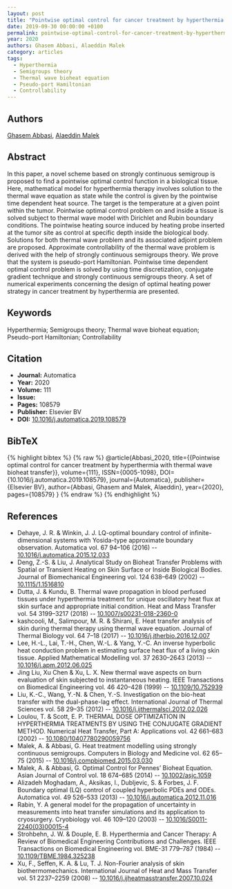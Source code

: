 ```yaml
---
layout: post
title: "Pointwise optimal control for cancer treatment by hyperthermia with thermal wave bioheat transfer"
date: 2019-09-30 00:00:00 +0100
permalink: pointwise-optimal-control-for-cancer-treatment-by-hyperthermia-with-thermal-wave-bioheat-transfer
year: 2020
authors: Ghasem Abbasi, Alaeddin Malek
category: articles
tags:
  - Hyperthermia
  - Semigroups theory
  - Thermal wave bioheat equation
  - Pseudo-port Hamiltonian
  - Controllability
---
```

 
## Authors
[Ghasem Abbasi](authors/ghasem-abbasi), [Alaeddin Malek](authors/alaeddin-malek)
 
## Abstract
In this paper, a novel scheme based on strongly continuous semigroup is proposed to find a pointwise optimal control function in a biological tissue. Here, mathematical model for hyperthermia therapy involves solution to the thermal wave equation as state while the control is given by the pointwise time dependent heat source. The target is the temperature at a given point within the tumor. Pointwise optimal control problem on and inside a tissue is solved subject to thermal wave model with Dirichlet and Rubin boundary conditions. The pointwise heating source induced by heating probe inserted at the tumor site as control at specific depth inside the biological body. Solutions for both thermal wave problem and its associated adjoint problem are proposed. Approximate controllability of the thermal wave problem is derived with the help of strongly continuous semigroups theory. We prove that the system is pseudo-port Hamiltonian. Pointwise time dependent optimal control problem is solved by using time discretization, conjugate gradient technique and strongly continuous semigroups theory. A set of numerical experiments concerning the design of optimal heating power strategy in cancer treatment by hyperthermia are presented.
 
## Keywords
Hyperthermia; Semigroups theory; Thermal wave bioheat equation; Pseudo-port Hamiltonian; Controllability
 
## Citation
- **Journal:** Automatica
- **Year:** 2020
- **Volume:** 111
- **Issue:** 
- **Pages:** 108579
- **Publisher:** Elsevier BV
- **DOI:** [10.1016/j.automatica.2019.108579](https://doi.org/10.1016/j.automatica.2019.108579)
 
## BibTeX
{% highlight bibtex %}
{% raw %}
@article{Abbasi_2020,
  title={{Pointwise optimal control for cancer treatment by hyperthermia with thermal wave bioheat transfer}},
  volume={111},
  ISSN={0005-1098},
  DOI={10.1016/j.automatica.2019.108579},
  journal={Automatica},
  publisher={Elsevier BV},
  author={Abbasi, Ghasem and Malek, Alaeddin},
  year={2020},
  pages={108579}
}
{% endraw %}
{% endhighlight %}
 
## References
- Dehaye, J. R. & Winkin, J. J. LQ-optimal boundary control of infinite-dimensional systems with Yosida-type approximate boundary observation. Automatica vol. 67 94–106 (2016) -- [10.1016/j.automatica.2015.12.033](https://doi.org/10.1016/j.automatica.2015.12.033)
- Deng, Z.-S. & Liu, J. Analytical Study on Bioheat Transfer Problems with Spatial or Transient Heating on Skin Surface or Inside Biological Bodies. Journal of Biomechanical Engineering vol. 124 638–649 (2002) -- [10.1115/1.1516810](https://doi.org/10.1115/1.1516810)
- Dutta, J. & Kundu, B. Thermal wave propagation in blood perfused tissues under hyperthermia treatment for unique oscillatory heat flux at skin surface and appropriate initial condition. Heat and Mass Transfer vol. 54 3199–3217 (2018) -- [10.1007/s00231-018-2360-0](https://doi.org/10.1007/s00231-018-2360-0)
- kashcooli, M., Salimpour, M. R. & Shirani, E. Heat transfer analysis of skin during thermal therapy using thermal wave equation. Journal of Thermal Biology vol. 64 7–18 (2017) -- [10.1016/j.jtherbio.2016.12.007](https://doi.org/10.1016/j.jtherbio.2016.12.007)
- Lee, H.-L., Lai, T.-H., Chen, W.-L. & Yang, Y.-C. An inverse hyperbolic heat conduction problem in estimating surface heat flux of a living skin tissue. Applied Mathematical Modelling vol. 37 2630–2643 (2013) -- [10.1016/j.apm.2012.06.025](https://doi.org/10.1016/j.apm.2012.06.025)
- Jing Liu, Xu Chen & Xu, L. X. New thermal wave aspects on burn evaluation of skin subjected to instantaneous heating. IEEE Transactions on Biomedical Engineering vol. 46 420–428 (1999) -- [10.1109/10.752939](https://doi.org/10.1109/10.752939)
- Liu, K.-C., Wang, Y.-N. & Chen, Y.-S. Investigation on the bio-heat transfer with the dual-phase-lag effect. International Journal of Thermal Sciences vol. 58 29–35 (2012) -- [10.1016/j.ijthermalsci.2012.02.026](https://doi.org/10.1016/j.ijthermalsci.2012.02.026)
- Loulou, T. & Scott, E. P. THERMAL DOSE OPTIMIZATION IN HYPERTHERMIA TREATMENTS BY USING THE CONJUGATE GRADIENT METHOD. Numerical Heat Transfer, Part A: Applications vol. 42 661–683 (2002) -- [10.1080/10407780290059756](https://doi.org/10.1080/10407780290059756)
- Malek, A. & Abbasi, G. Heat treatment modelling using strongly continuous semigroups. Computers in Biology and Medicine vol. 62 65–75 (2015) -- [10.1016/j.compbiomed.2015.03.030](https://doi.org/10.1016/j.compbiomed.2015.03.030)
- Malek, A. & Abbasi, G. Optimal Control for Pennes’ Bioheat Equation. Asian Journal of Control vol. 18 674–685 (2014) -- [10.1002/asjc.1059](https://doi.org/10.1002/asjc.1059)
- Alizadeh Moghadam, A., Aksikas, I., Dubljevic, S. & Forbes, J. F. Boundary optimal (LQ) control of coupled hyperbolic PDEs and ODEs. Automatica vol. 49 526–533 (2013) -- [10.1016/j.automatica.2012.11.016](https://doi.org/10.1016/j.automatica.2012.11.016)
- Rabin, Y. A general model for the propagation of uncertainty in measurements into heat transfer simulations and its application to cryosurgery. Cryobiology vol. 46 109–120 (2003) -- [10.1016/S0011-2240(03)00015-4](https://doi.org/10.1016/S0011-2240(03)00015-4)
- Strohbehn, J. W. & Douple, E. B. Hyperthermia and Cancer Therapy: A Review of Biomedical Engineering Contributions and Challenges. IEEE Transactions on Biomedical Engineering vol. BME-31 779–787 (1984) -- [10.1109/TBME.1984.325238](https://doi.org/10.1109/TBME.1984.325238)
- Xu, F., Seffen, K. A. & Lu, T. J. Non-Fourier analysis of skin biothermomechanics. International Journal of Heat and Mass Transfer vol. 51 2237–2259 (2008) -- [10.1016/j.ijheatmasstransfer.2007.10.024](https://doi.org/10.1016/j.ijheatmasstransfer.2007.10.024)

